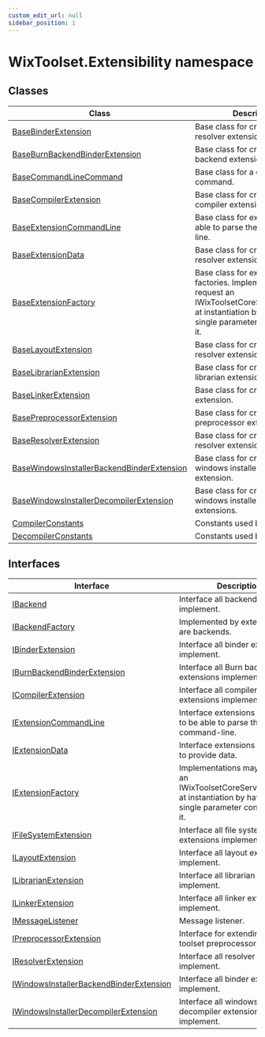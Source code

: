 ```yaml
---
custom_edit_url: null
sidebar_position: 1
---
```

# WixToolset.Extensibility namespace
## Classes
| Class | Description |
| -------- | ----------- |
| [BaseBinderExtension](basebinderextension) | Base class for creating a resolver extension. |
| [BaseBurnBackendBinderExtension](baseburnbackendbinderextension) | Base class for creating a Burn backend extension. |
| [BaseCommandLineCommand](basecommandlinecommand) | Base class for a command-line command. |
| [BaseCompilerExtension](basecompilerextension) | Base class for creating a compiler extension. |
| [BaseExtensionCommandLine](baseextensioncommandline) | Base class for extensions to be able to parse the command-line. |
| [BaseExtensionData](baseextensiondata) | Base class for creating a resolver extension. |
| [BaseExtensionFactory](baseextensionfactory) | Base class for extension factories. Implementations may request an IWixToolsetCoreServiceProvider at instantiation by having a single parameter constructor for it. |
| [BaseLayoutExtension](baselayoutextension) | Base class for creating a resolver extension. |
| [BaseLibrarianExtension](baselibrarianextension) | Base class for creating a librarian extension. |
| [BaseLinkerExtension](baselinkerextension) | Base class for creating a linker extension. |
| [BasePreprocessorExtension](basepreprocessorextension) | Base class for creating a preprocessor extension. |
| [BaseResolverExtension](baseresolverextension) | Base class for creating a resolver extension. |
| [BaseWindowsInstallerBackendBinderExtension](basewindowsinstallerbackendbinderextension) | Base class for creating a windows installer backend extension. |
| [BaseWindowsInstallerDecompilerExtension](basewindowsinstallerdecompilerextension) | Base class for creating a windows installer decompiler extensions. |
| [CompilerConstants](compilerconstants) | Constants used by compiler. |
| [DecompilerConstants](decompilerconstants) | Constants used by decompiler. |
## Interfaces
| Interface | Description |
| -------- | ----------- |
| [IBackend](ibackend) | Interface all backends implement. |
| [IBackendFactory](ibackendfactory) | Implemented by extensions that are backends. |
| [IBinderExtension](ibinderextension) | Interface all binder extensions implement. |
| [IBurnBackendBinderExtension](iburnbackendbinderextension) | Interface all Burn backend extensions implement. |
| [ICompilerExtension](icompilerextension) | Interface all compiler extensions implement. |
| [IExtensionCommandLine](iextensioncommandline) | Interface extensions implement to be able to parse the command-line. |
| [IExtensionData](iextensiondata) | Interface extensions implement to provide data. |
| [IExtensionFactory](iextensionfactory) | Implementations may request an IWixToolsetCoreServiceProvider at instantiation by having a single parameter constructor for it. |
| [IFileSystemExtension](ifilesystemextension) | Interface all file system extensions implement. |
| [ILayoutExtension](ilayoutextension) | Interface all layout extensions implement. |
| [ILibrarianExtension](ilibrarianextension) | Interface all librarian extensions implement. |
| [ILinkerExtension](ilinkerextension) | Interface all linker extensions implement. |
| [IMessageListener](imessagelistener) | Message listener. |
| [IPreprocessorExtension](ipreprocessorextension) | Interface for extending the WiX toolset preprocessor. |
| [IResolverExtension](iresolverextension) | Interface all resolver extensions implement. |
| [IWindowsInstallerBackendBinderExtension](iwindowsinstallerbackendbinderextension) | Interface all binder extensions implement. |
| [IWindowsInstallerDecompilerExtension](iwindowsinstallerdecompilerextension) | Interface all windows installer decompiler extensions implement. |

